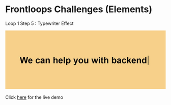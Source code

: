 # Frontloops Challenges (Elements)

Loop 1 Step 5 : Typewriter Effect

![preview image](./design/preview.gif "Click below for live demo")

Click [here](https://zathio.github.io/frontloops-challenges/elements-challenges/loop1-step5/) for the live demo